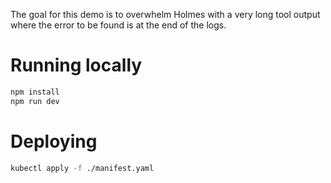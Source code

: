 
The goal for this demo is to overwhelm Holmes with a very long tool output 
where the error to be found is at the end of the logs.

# Running locally

```bash
npm install
npm run dev
```

# Deploying

```bash
kubectl apply -f ./manifest.yaml
```

